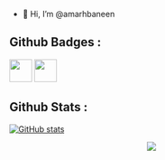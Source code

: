 - 👋 Hi, I’m @amarhbaneen


<!---
odaiwa/odaiwa is a ✨ special ✨ repository because its `README.md` (this file) appears on your GitHub profile.
You can click the Preview link to take a look at your changes.
--->
## Github Badges :
<a href="https://docs.github.com/en/developers" target="_blank"><img src="https://raw.githubusercontent.com/acervenky/acervenky/master/assets/devbadge.gif" width="40" height="40"></a>  <a href="https://archiveprogram.github.com/" target="_blank"><img src="https://raw.githubusercontent.com/acervenky/acervenky/master/assets/acbadge.gif" width="40" height="40"></a> 


## Github Stats :
[![GitHub stats](https://github-readme-stats.vercel.app/api?username=amarhbaneen&show_icons=true)](https://github.com/amarhbaneen)

<p href="https://github.com/odaiwa/github-profile-views-counter" align="center"><img src="https://gpvc.arturio.dev/odaiwa"></p>
